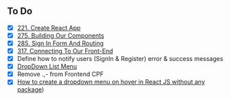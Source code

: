 ## To Do

- [x] [221. Create React App]('https://www.udemy.com/course/the-complete-web-developer-zero-to-mastery/learn/lecture/29000358#questions')
- [x] [275. Building Our Components]('https://www.udemy.com/course/the-complete-web-developer-zero-to-mastery/learn/lecture/8803510#questions')
- [x] [285. Sign In Form And Routing]('https://www.udemy.com/course/the-complete-web-developer-zero-to-mastery/learn/lecture/8803528#questions')
- [x] [317. Connecting To Our Front-End]('https://www.udemy.com/course/the-complete-web-developer-zero-to-mastery/learn/lecture/8820894#questions')
- [x] Define how to notify users (SignIn & Register) error & success messages
- [x] [DropDown List Menu]('https://youtu.be/HfZ7pdhS43s')
- [x] Remove .,- from Frontend CPF
- [x] [How to create a dropdown menu on hover in React JS without any package]('https://medium.com/how-to-react/how-to-create-a-dropdown-menu-on-hover-in-react-js-without-any-package-b16b2f76db71'))